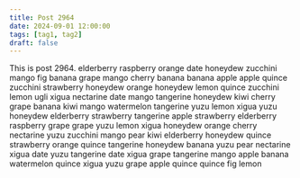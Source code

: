 ```yaml
---
title: Post 2964
date: 2024-09-01 12:00:00
tags: [tag1, tag2]
draft: false
---
```

This is post 2964.
elderberry
raspberry
orange
date
honeydew
zucchini
mango
fig
banana
grape
mango
cherry
banana
banana
apple
apple
quince
zucchini
strawberry
honeydew
orange
honeydew
lemon
quince
zucchini
lemon
ugli
xigua
nectarine
date
mango
tangerine
honeydew
kiwi
cherry
grape
banana
kiwi
mango
watermelon
tangerine
yuzu
lemon
xigua
yuzu
honeydew
elderberry
strawberry
tangerine
apple
strawberry
elderberry
raspberry
grape
grape
yuzu
lemon
xigua
honeydew
orange
cherry
nectarine
yuzu
zucchini
mango
pear
kiwi
elderberry
honeydew
quince
strawberry
orange
quince
tangerine
honeydew
banana
yuzu
pear
nectarine
xigua
date
yuzu
tangerine
date
xigua
grape
tangerine
mango
apple
banana
watermelon
quince
xigua
yuzu
grape
apple
quince
quince
fig
lemon
